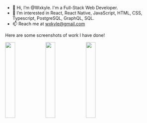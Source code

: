 - 👋 Hi, I’m @Wxkyle. I'm a Full-Stack Web Developer.
- 👀 I’m interested in React, React Native, JavaScript, HTML, CSS, Typescript, PostgreSQL, GraphQL, SQL.
- 📫 Reach me at wxkyle@gmail.com

Here are some screenshots of work I have done!
<div style={{ display: "flex", flexDirection: "row" }}>
<img src="https://user-images.githubusercontent.com/51140955/221043238-994ec825-9f33-4ce0-bc95-fbe1723e87ad.jpg" width="25%" height="25%">
<img src="https://user-images.githubusercontent.com/51140955/221043221-a93a14ae-4a02-4035-ac45-70208eaeeab0.jpg" width="25%" height="25%">
<img src="https://user-images.githubusercontent.com/51140955/221043236-176ef6a5-a304-4701-a270-49d180bca468.jpg" width="25%" height="25%">
</div>
